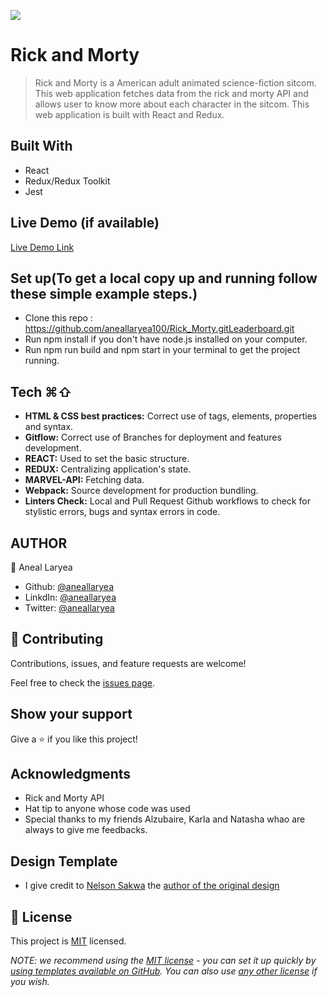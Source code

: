 ![](https://img.shields.io/badge/Microverse-blueviolet)

# Rick and Morty

> Rick and Morty is a American adult animated science-fiction sitcom. This web application fetches data from the rick and morty API and allows user to know more about each character in the sitcom. This web application is built with React and Redux. 


## Built With 

- React
- Redux/Redux Toolkit
- Jest

## Live Demo (if available)

[Live Demo Link](https://livedemo.com)


## Set up(To get a local copy up and running follow these simple example steps.)
* Clone this repo : https://github.com/aneallaryea100/Rick_Morty.gitLeaderboard.git
* Run npm install if you don't have node.js installed on your computer.
* Run npm run build and npm start in your terminal to get the project running.

## Tech ⌘⇧
- **HTML & CSS best practices:** Correct use of tags, elements, properties and syntax.
- **Gitflow:**  Correct use of Branches for deployment and features development.
- **REACT:**  Used to set the basic structure.
- **REDUX:** Centralizing application's state.
- **MARVEL-API:** Fetching data.
- **Webpack:**  Source development for production bundling.
- **Linters Check:** Local and Pull Request Github workflows to check for stylistic errors, bugs and syntax errors in code.

## AUTHOR
👤 Aneal Laryea
* Github: [@aneallaryea](https://github.com/aneallaryea100)
* LinkdIn: [@aneallaryea](https://www.linkedin.com/in/nii-aneal-84ba7a147)
* Twitter: [@aneallaryea](https://twitter.com/AnealLaryea)
## 🤝 Contributing

Contributions, issues, and feature requests are welcome!

Feel free to check the [issues page](../../issues/).

## Show your support

Give a ⭐️ if you like this project!

## Acknowledgments
- Rick and Morty API
- Hat tip to anyone whose code was used
- Special thanks to my friends Alzubaire, Karla and Natasha whao are always to give me feedbacks.

## Design Template
* I give credit to [Nelson Sakwa](https://www.behance.net/sakwadesignstudio) the [author of the original design](https://www.behance.net/gallery/31579789/Ballhead-App-(Free-PSDs))

## 📝 License

This project is [MIT](./LICENSE) licensed.

_NOTE: we recommend using the [MIT license](https://choosealicense.com/licenses/mit/) - you can set it up quickly by [using templates available on GitHub](https://docs.github.com/en/communities/setting-up-your-project-for-healthy-contributions/adding-a-license-to-a-repository). You can also use [any other license](https://choosealicense.com/licenses/) if you wish._
